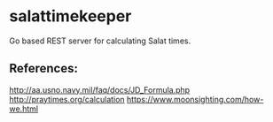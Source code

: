# salattimekeeper
Go based REST server for calculating Salat times.


## References:
http://aa.usno.navy.mil/faq/docs/JD_Formula.php
http://praytimes.org/calculation
https://www.moonsighting.com/how-we.html
